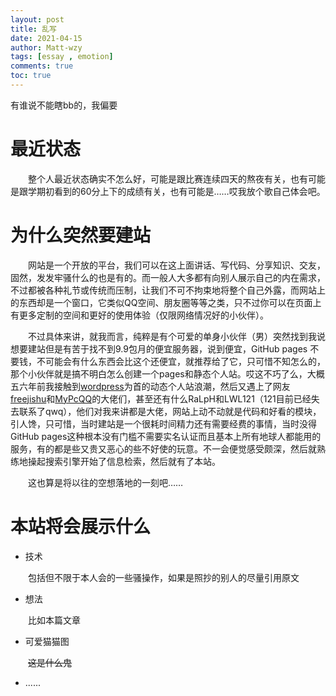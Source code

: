 ```yaml
---
layout: post
title: 乱写
date: 2021-04-15
author: Matt-wzy
tags: [essay , emotion]
comments: true
toc: true
---
```


有谁说不能瞎bb的，我偏要
<!-- more -->

# 最近状态

　　整个人最近状态确实不怎么好，可能是跟比赛连续四天的熬夜有关，也有可能是跟学期初看到的60分上下的成绩有关，也有可能是……哎我放个歌自己体会吧。

<div>
    <meting-js server="netease" type="song" id="30284674" autoplay="false" list-max-height=1200px>
    </meting-js>
</div>

# 为什么突然要建站

　　网站是一个开放的平台，我们可以在这上面讲话、写代码、分享知识、交友，固然，发发牢骚什么的也是有的。而一般人大多都有向别人展示自己的内在需求，不过都被各种礼节或传统而压制，让我们不可不拘束地将整个自己外露，而网站上的东西却是一个窗口，它类似QQ空间、朋友圈等等之类，只不过你可以在页面上有更多定制的空间和更好的使用体验（仅限网络情况好的小伙伴）。

　　不过具体来讲，就我而言，纯粹是有个可爱的单身小伙伴（男）突然找到我说想要建站但是有苦于找不到9.9包月的便宜服务器，说到便宜，GitHub pages 不要钱，不可能会有什么东西会比这个还便宜，就推荐给了它，只可惜不知怎么的，那个小伙伴就是搞不明白怎么创建一个pages和静态个人站。哎这不巧了么，大概五六年前我接触到[wordpress](https://cn.wordpress.org/)为首的动态个人站浪潮，然后又遇上了网友[freejishu](http://freejishu.com/)和[MyPcQQ](https://www.kancloud.cn/mypcqq/mypcqq-in-use/106844)的大佬们，甚至还有什么RaLpH和LWL121（121目前已经失去联系了qwq），他们对我来讲都是大佬，网站上动不动就是代码和好看的模块，引人馋，只可惜，当时建站是一个很耗时间精力还有需要经费的事情，当时没得GitHub pages这种根本没有门槛不需要实名认证而且基本上所有地球人都能用的服务，有的都是些又贵又恶心的些不好使的玩意。不一会便觉感受颇深，然后就熟练地操起搜索引擎开始了信息检索，然后就有了本站。

　　这也算是将以往的空想落地的一刻吧……

# 本站将会展示什么
- 技术

　　包括但不限于本人会的一些骚操作，如果是照抄的别人的尽量引用原文

- 想法

　　比如本篇文章

- 可爱猫猫图

　　~~这是什么鬼~~

- ......


